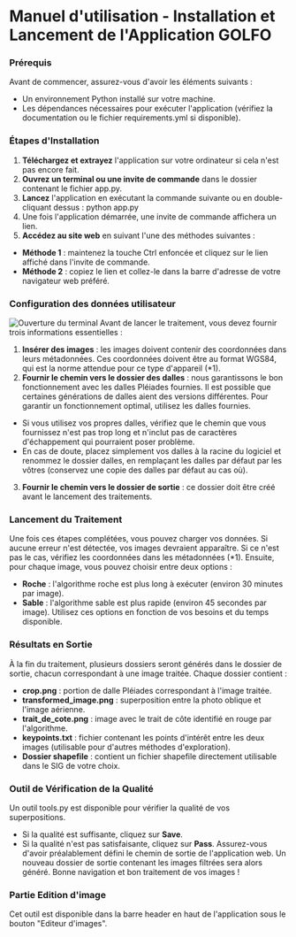 # Manuel d'utilisation - Installation et Lancement de l'Application GOLFO

### Prérequis
Avant de commencer, assurez-vous d'avoir les éléments suivants :
* Un environnement Python installé sur votre machine.
* Les dépendances nécessaires pour exécuter l'application (vérifiez la documentation ou le fichier requirements.yml si disponible).

### Étapes d'Installation
1.	**Téléchargez et extrayez** l'application sur votre ordinateur si cela n'est pas encore fait.
2.	**Ouvrez un terminal ou une invite de commande** dans le dossier contenant le fichier app.py.
3.	**Lancez** l'application en exécutant la commande suivante ou en double-cliquant dessus :
python app.py
4.	Une fois l'application démarrée, une invite de commande affichera un lien.
5.	**Accédez au site web** en suivant l'une des méthodes suivantes :
* **Méthode 1** : maintenez la touche Ctrl enfoncée et cliquez sur le lien affiché dans l'invite de commande.
* **Méthode 2** : copiez le lien et collez-le dans la barre d'adresse de votre navigateur web préféré.

### Configuration des données utilisateur
![Ouverture du terminal](images/terminal.png)
Avant de lancer le traitement, vous devez fournir trois informations essentielles :
1.	**Insérer des images** : les images doivent contenir des coordonnées dans leurs métadonnées. Ces coordonnées doivent être au format WGS84, qui est la norme attendue pour ce type d'appareil (*1).
2.	**Fournir le chemin vers le dossier des dalles** : nous garantissons le bon fonctionnement avec les dalles Pléiades fournies. Il est possible que certaines générations de dalles aient des versions différentes. Pour garantir un fonctionnement optimal, utilisez les dalles fournies.
* Si vous utilisez vos propres dalles, vérifiez que le chemin que vous fournissez n'est pas trop long et n'inclut pas de caractères d'échappement qui pourraient poser problème.
* En cas de doute, placez simplement vos dalles à la racine du logiciel et renommez le dossier dalles, en remplaçant les dalles par défaut par les vôtres (conservez une copie des dalles par défaut au cas où).
3.	**Fournir le chemin vers le dossier de sortie** : ce dossier doit être créé avant le lancement des traitements.

### Lancement du Traitement
Une fois ces étapes complétées, vous pouvez charger vos données. Si aucune erreur n'est détectée, vos images devraient apparaître. Si ce n'est pas le cas, vérifiez les coordonnées dans les métadonnées (*1).
Ensuite, pour chaque image, vous pouvez choisir entre deux options :
* **Roche** : l'algorithme roche est plus long à exécuter (environ 30 minutes par image).
* **Sable** : l'algorithme sable est plus rapide (environ 45 secondes par image). Utilisez ces options en fonction de vos besoins et du temps disponible.

### Résultats en Sortie
À la fin du traitement, plusieurs dossiers seront générés dans le dossier de sortie, chacun correspondant à une image traitée. Chaque dossier contient :
* **crop.png** : portion de dalle Pléiades correspondant à l'image traitée.
* **transformed_image.png** : superposition entre la photo oblique et l'image aérienne.
* **trait_de_cote.png** : image avec le trait de côte identifié en rouge par l'algorithme.
* **keypoints.txt** : fichier contenant les points d'intérêt entre les deux images (utilisable pour d'autres méthodes d'exploration).
* **Dossier shapefile** : contient un fichier shapefile directement utilisable dans le SIG de votre choix.

### Outil de Vérification de la Qualité
Un outil tools.py est disponible pour vérifier la qualité de vos superpositions.
* Si la qualité est suffisante, cliquez sur **Save**.
* Si la qualité n'est pas satisfaisante, cliquez sur **Pass**.
Assurez-vous d'avoir préalablement défini le chemin de sortie de l'application web. Un nouveau dossier de sortie contenant les images filtrées sera alors généré.
Bonne navigation et bon traitement de vos images !

### Partie Edition d'image
Cet outil est disponible dans la barre header en haut de l'application sous le bouton "Editeur d'images".

